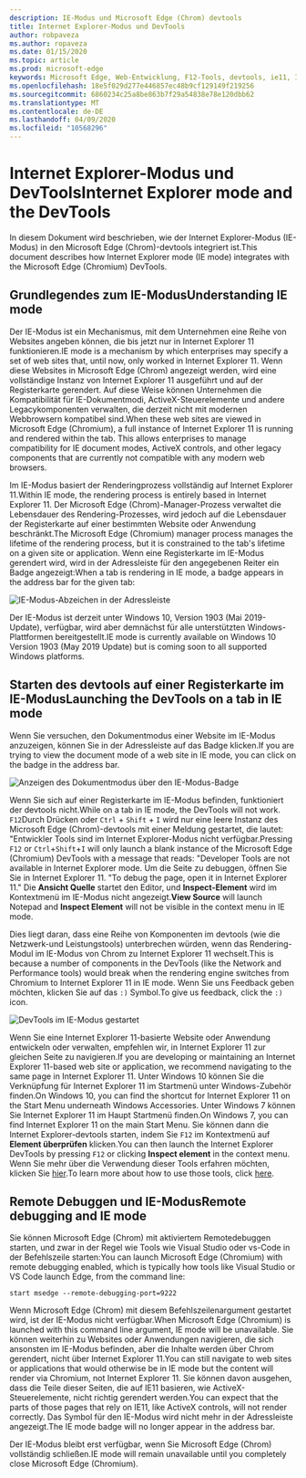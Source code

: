 ```yaml
---
description: IE-Modus und Microsoft Edge (Chrom) devtools
title: Internet Explorer-Modus und DevTools
author: robpaveza
ms.author: ropaveza
ms.date: 01/15/2020
ms.topic: article
ms.prod: microsoft-edge
keywords: Microsoft Edge, Web-Entwicklung, F12-Tools, devtools, ie11, Internet Explorer 11, IE-Modus
ms.openlocfilehash: 18e5f029d277e446857ec48b9cf129149f219256
ms.sourcegitcommit: 6860234c25a8be863b7f29a54838e78e120dbb62
ms.translationtype: MT
ms.contentlocale: de-DE
ms.lasthandoff: 04/09/2020
ms.locfileid: "10568296"
---
```

# <span data-ttu-id="13315-104">Internet Explorer-Modus und DevTools</span><span class="sxs-lookup"><span data-stu-id="13315-104">Internet Explorer mode and the DevTools</span></span>

<span data-ttu-id="13315-105">In diesem Dokument wird beschrieben, wie der Internet Explorer-Modus (IE-Modus) in den Microsoft Edge (Chrom)-devtools integriert ist.</span><span class="sxs-lookup"><span data-stu-id="13315-105">This document describes how Internet Explorer mode (IE mode) integrates with the Microsoft Edge (Chromium) DevTools.</span></span>

## <span data-ttu-id="13315-106">Grundlegendes zum IE-Modus</span><span class="sxs-lookup"><span data-stu-id="13315-106">Understanding IE mode</span></span>

<span data-ttu-id="13315-107">Der IE-Modus ist ein Mechanismus, mit dem Unternehmen eine Reihe von Websites angeben können, die bis jetzt nur in Internet Explorer 11 funktionieren.</span><span class="sxs-lookup"><span data-stu-id="13315-107">IE mode is a mechanism by which enterprises may specify a set of web sites that, until now, only worked in Internet Explorer 11.</span></span> <span data-ttu-id="13315-108">Wenn diese Websites in Microsoft Edge (Chrom) angezeigt werden, wird eine vollständige Instanz von Internet Explorer 11 ausgeführt und auf der Registerkarte gerendert. Auf diese Weise können Unternehmen die Kompatibilität für IE-Dokumentmodi, ActiveX-Steuerelemente und andere Legacykomponenten verwalten, die derzeit nicht mit modernen Webbrowsern kompatibel sind.</span><span class="sxs-lookup"><span data-stu-id="13315-108">When these web sites are viewed in Microsoft Edge (Chromium), a full instance of Internet Explorer 11 is running and rendered within the tab. This allows enterprises to manage compatibility for IE document modes, ActiveX controls, and other legacy components that are currently not compatible with any modern web browsers.</span></span>

<span data-ttu-id="13315-109">Im IE-Modus basiert der Renderingprozess vollständig auf Internet Explorer 11.</span><span class="sxs-lookup"><span data-stu-id="13315-109">Within IE mode, the rendering process is entirely based in Internet Explorer 11.</span></span> <span data-ttu-id="13315-110">Der Microsoft Edge (Chrom)-Manager-Prozess verwaltet die Lebensdauer des Rendering-Prozesses, wird jedoch auf die Lebensdauer der Registerkarte auf einer bestimmten Website oder Anwendung beschränkt.</span><span class="sxs-lookup"><span data-stu-id="13315-110">The Microsoft Edge (Chromium) manager process manages the lifetime of the rendering process, but it is constrained to the tab's lifetime on a given site or application.</span></span> <span data-ttu-id="13315-111">Wenn eine Registerkarte im IE-Modus gerendert wird, wird in der Adressleiste für den angegebenen Reiter ein Badge angezeigt:</span><span class="sxs-lookup"><span data-stu-id="13315-111">When a tab is rendering in IE mode, a badge appears in the address bar for the given tab:</span></span>

![IE-Modus-Abzeichen in der Adressleiste](./media/ie-mode-badge.png)

<span data-ttu-id="13315-113">Der IE-Modus ist derzeit unter Windows 10, Version 1903 (Mai 2019-Update), verfügbar, wird aber demnächst für alle unterstützten Windows-Plattformen bereitgestellt.</span><span class="sxs-lookup"><span data-stu-id="13315-113">IE mode is currently available on Windows 10 Version 1903 (May 2019 Update) but is coming soon to all supported Windows platforms.</span></span>

## <span data-ttu-id="13315-114">Starten des devtools auf einer Registerkarte im IE-Modus</span><span class="sxs-lookup"><span data-stu-id="13315-114">Launching the DevTools on a tab in IE mode</span></span>

<span data-ttu-id="13315-115">Wenn Sie versuchen, den Dokumentmodus einer Website im IE-Modus anzuzeigen, können Sie in der Adressleiste auf das Badge klicken.</span><span class="sxs-lookup"><span data-stu-id="13315-115">If you are trying to view the document mode of a web site in IE mode, you can click on the badge in the address bar.</span></span>

![Anzeigen des Dokumentmodus über den IE-Modus-Badge](./media/ie-mode-badge-doc-mode.png)

<span data-ttu-id="13315-117">Wenn Sie sich auf einer Registerkarte im IE-Modus befinden, funktioniert der devtools nicht.</span><span class="sxs-lookup"><span data-stu-id="13315-117">While on a tab in IE mode, the DevTools will not work.</span></span> <span data-ttu-id="13315-118">`F12`Durch Drücken oder `Ctrl` + `Shift` + `I` wird nur eine leere Instanz des Microsoft Edge (Chrom)-devtools mit einer Meldung gestartet, die lautet: "Entwickler Tools sind im Internet Explorer-Modus nicht verfügbar.</span><span class="sxs-lookup"><span data-stu-id="13315-118">Pressing `F12` or `Ctrl`+`Shift`+`I` will only launch a blank instance of the Microsoft Edge (Chromium) DevTools with a message that reads: "Developer Tools are not available in Internet Explorer mode.</span></span> <span data-ttu-id="13315-119">Um die Seite zu debuggen, öffnen Sie Sie in Internet Explorer 11. "</span><span class="sxs-lookup"><span data-stu-id="13315-119">To debug the page, open it in Internet Explorer 11."</span></span> <span data-ttu-id="13315-120">Die **Ansicht Quelle** startet den Editor, und **Inspect-Element** wird im Kontextmenü im IE-Modus nicht angezeigt.</span><span class="sxs-lookup"><span data-stu-id="13315-120">**View Source** will launch Notepad and **Inspect Element** will not be visible in the context menu in IE mode.</span></span>

<span data-ttu-id="13315-121">Dies liegt daran, dass eine Reihe von Komponenten im devtools (wie die Netzwerk-und Leistungstools) unterbrechen würden, wenn das Rendering-Modul im IE-Modus von Chrom zu Internet Explorer 11 wechselt.</span><span class="sxs-lookup"><span data-stu-id="13315-121">This is because a number of components in the DevTools (like the Network and Performance tools) would break when the rendering engine switches from Chromium to Internet Explorer 11 in IE mode.</span></span> <span data-ttu-id="13315-122">Wenn Sie uns Feedback geben möchten, klicken Sie auf das `:)` Symbol.</span><span class="sxs-lookup"><span data-stu-id="13315-122">To give us feedback, click the `:)` icon.</span></span>

![DevTools im IE-Modus gestartet](./media/ie-mode-devtools.png)

<span data-ttu-id="13315-124">Wenn Sie eine Internet Explorer 11-basierte Website oder Anwendung entwickeln oder verwalten, empfehlen wir, in Internet Explorer 11 zur gleichen Seite zu navigieren.</span><span class="sxs-lookup"><span data-stu-id="13315-124">If you are developing or maintaining an Internet Explorer 11-based web site or application, we recommend navigating to the same page in Internet Explorer 11.</span></span> <span data-ttu-id="13315-125">Unter Windows 10 können Sie die Verknüpfung für Internet Explorer 11 im Startmenü unter Windows-Zubehör finden.</span><span class="sxs-lookup"><span data-stu-id="13315-125">On Windows 10, you can find the shortcut for Internet Explorer 11 on the Start Menu underneath Windows Accessories.</span></span> <span data-ttu-id="13315-126">Unter Windows 7 können Sie Internet Explorer 11 im Haupt Startmenü finden.</span><span class="sxs-lookup"><span data-stu-id="13315-126">On Windows 7, you can find Internet Explorer 11 on the main Start Menu.</span></span> <span data-ttu-id="13315-127">Sie können dann die Internet Explorer-devtools starten, indem Sie `F12` im Kontextmenü auf **Element überprüfen** klicken.</span><span class="sxs-lookup"><span data-stu-id="13315-127">You can then launch the Internet Explorer DevTools by pressing `F12` or clicking **Inspect element** in the context menu.</span></span> <span data-ttu-id="13315-128">Wenn Sie mehr über die Verwendung dieser Tools erfahren möchten, klicken Sie [hier](/previous-versions/windows/internet-explorer/ie-developer/samples/bg182326(v%3dvs.85)).</span><span class="sxs-lookup"><span data-stu-id="13315-128">To learn more about how to use those tools, click [here](/previous-versions/windows/internet-explorer/ie-developer/samples/bg182326(v%3dvs.85)).</span></span>

## <span data-ttu-id="13315-129">Remote Debuggen und IE-Modus</span><span class="sxs-lookup"><span data-stu-id="13315-129">Remote debugging and IE mode</span></span>

<span data-ttu-id="13315-130">Sie können Microsoft Edge (Chrom) mit aktiviertem Remotedebuggen starten, und zwar in der Regel wie Tools wie Visual Studio oder vs-Code in der Befehlszeile starten:</span><span class="sxs-lookup"><span data-stu-id="13315-130">You can launch Microsoft Edge (Chromium) with remote debugging enabled, which is typically how tools like Visual Studio or VS Code launch Edge, from the command line:</span></span>

`start msedge --remote-debugging-port=9222`

<span data-ttu-id="13315-131">Wenn Microsoft Edge (Chrom) mit diesem Befehlszeilenargument gestartet wird, ist der IE-Modus nicht verfügbar.</span><span class="sxs-lookup"><span data-stu-id="13315-131">When Microsoft Edge (Chromium) is launched with this command line argument, IE mode will be unavailable.</span></span> <span data-ttu-id="13315-132">Sie können weiterhin zu Websites oder Anwendungen navigieren, die sich ansonsten im IE-Modus befinden, aber die Inhalte werden über Chrom gerendert, nicht über Internet Explorer 11.</span><span class="sxs-lookup"><span data-stu-id="13315-132">You can still navigate to web sites or applications that would otherwise be in IE mode but the content will render via Chromium, not Internet Explorer 11.</span></span> <span data-ttu-id="13315-133">Sie können davon ausgehen, dass die Teile dieser Seiten, die auf IE11 basieren, wie ActiveX-Steuerelemente, nicht richtig gerendert werden.</span><span class="sxs-lookup"><span data-stu-id="13315-133">You can expect that the parts of those pages that rely on IE11, like ActiveX controls, will not render correctly.</span></span> <span data-ttu-id="13315-134">Das Symbol für den IE-Modus wird nicht mehr in der Adressleiste angezeigt.</span><span class="sxs-lookup"><span data-stu-id="13315-134">The IE mode badge will no longer appear in the address bar.</span></span>

<span data-ttu-id="13315-135">Der IE-Modus bleibt erst verfügbar, wenn Sie Microsoft Edge (Chrom) vollständig schließen.</span><span class="sxs-lookup"><span data-stu-id="13315-135">IE mode will remain unavailable until you completely close Microsoft Edge (Chromium).</span></span>